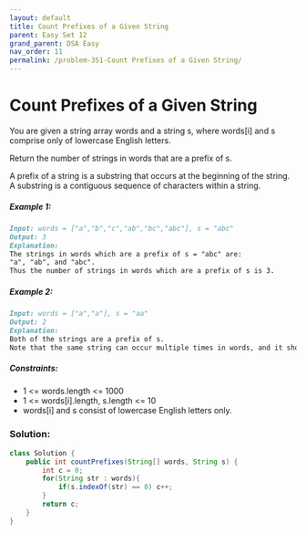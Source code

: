 ```yaml
---
layout: default
title: Count Prefixes of a Given String
parent: Easy Set 12
grand_parent: DSA Easy
nav_order: 11
permalink: /problem-351-Count Prefixes of a Given String/
---
```

# Count Prefixes of a Given String
You are given a string array words and a string s, where words[i] and s comprise only of lowercase English letters.

Return the number of strings in words that are a prefix of s.

A prefix of a string is a substring that occurs at the beginning of the string. A substring is a contiguous sequence of characters within a string.

##### Example 1:
```markdown
Input: words = ["a","b","c","ab","bc","abc"], s = "abc"
Output: 3
Explanation:
The strings in words which are a prefix of s = "abc" are:
"a", "ab", and "abc".
Thus the number of strings in words which are a prefix of s is 3.
```
##### Example 2:
```markdown
Input: words = ["a","a"], s = "aa"
Output: 2
Explanation:
Both of the strings are a prefix of s.
Note that the same string can occur multiple times in words, and it should be counted each time.
```
##### Constraints:
* 1 <= words.length <= 1000
* 1 <= words[i].length, s.length <= 10
* words[i] and s consist of lowercase English letters only.

### Solution:
```java
class Solution {
    public int countPrefixes(String[] words, String s) {
        int c = 0;
        for(String str : words){
            if(s.indexOf(str) == 0) c++;
        }
        return c;
    }
}
```